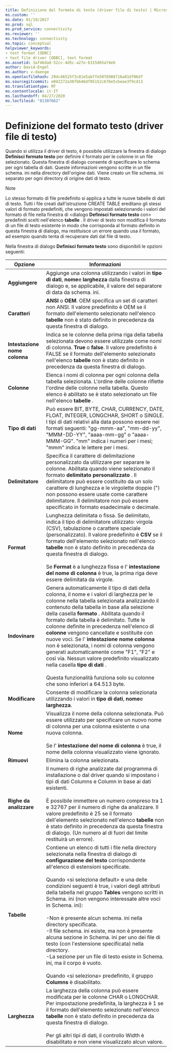 ```yaml
---
title: Definizione del formato di testo (driver file di testo) | Microsoft Docs
ms.custom: ''
ms.date: 01/19/2017
ms.prod: sql
ms.prod_service: connectivity
ms.reviewer: ''
ms.technology: connectivity
ms.topic: conceptual
helpviewer_keywords:
- text format [ODBC]
- text file driver [ODBC], text format
ms.assetid: 3af46dad-52cc-4d5c-a27e-6315d65a74e6
author: David-Engel
ms.author: v-daenge
ms.openlocfilehash: 29dc46525f3c81e5abffe5076988716a01df06df
ms.sourcegitcommit: e042272a38fb646df05152c676e5cbeae3f9cd13
ms.translationtype: MT
ms.contentlocale: it-IT
ms.lasthandoff: 04/27/2020
ms.locfileid: "81307662"
---
```

# <a name="defining-text-format-text-file-driver"></a>Definizione del formato testo (driver file di testo)
Quando si utilizza il driver di testo, è possibile utilizzare la finestra di dialogo **Definisci formato testo** per definire il formato per le colonne in un file selezionato. Questa finestra di dialogo consente di specificare lo schema per ogni tabella di dati. Queste informazioni vengono scritte in un file schema. ini nella directory dell'origine dati. Viene creato un file schema. ini separato per ogni directory di origine dati di testo.  
  
> [!NOTE]  
>  Lo stesso formato di file predefinito si applica a tutte le nuove tabelle di dati di testo. Tutti i file creati dall'istruzione CREATE TABLE ereditano gli stessi valori di formato predefiniti, che vengono impostati selezionando i valori del formato di file nella finestra di \<dialogo **Definisci formato testo** con> predefiniti scelti nell'elenco **tabelle** . Il driver di testo non modifica il formato di un file di testo esistente in modo che corrisponda al formato definito in questa finestra di dialogo, ma restituisce un errore quando usa il formato, ad esempio quando tenta di recuperare dati dal file di testo.  
  
 Nella finestra di dialogo **Definisci formato testo** sono disponibili le opzioni seguenti:  
  
|Opzione|Informazioni|  
|------------|-----------------|  
|**Aggiungere**|Aggiunge una colonna utilizzando i valori in **tipo di dati**, **nome**e **larghezza** dalla finestra di dialogo e, se applicabile, il valore del separatore di data da schema. ini.|  
|**Caratteri**|**ANSI** o **OEM**. OEM specifica un set di caratteri non ANSI. Il valore predefinito è OEM se il formato dell'elemento selezionato nell'elenco **tabelle** non è stato definito in precedenza da questa finestra di dialogo.|  
|**Intestazione nome colonna**|Indica se le colonne della prima riga della tabella selezionata devono essere utilizzate come nomi di colonna. **True** o **false**. Il valore predefinito è FALSE se il formato dell'elemento selezionato nell'elenco **tabelle** non è stato definito in precedenza da questa finestra di dialogo.|  
|**Colonne**|Elenca i nomi di colonna per ogni colonna della tabella selezionata. L'ordine delle colonne riflette l'ordine delle colonne nella tabella. Questo elenco è abilitato se è stato selezionato un file nell'elenco **tabelle** .|  
|**Tipo di dati**|Può essere BIT, BYTE, CHAR, CURRENCY, DATE, FLOAT, INTEGER, LONGCHAR, SHORT o SINGLE. I tipi di dati relativi alla data possono essere nei formati seguenti: "gg-mmm-aa", "mm-dd-yy", "MMM-DD-YY", "aaaa-mm-gg" o "aaaa-MMM-GG". "mm" indica i numeri per i mesi; "mmm" indica le lettere per i mesi.|  
|**Delimitatore**|Specifica il carattere di delimitazione personalizzato da utilizzare per separare le colonne. Abilitata quando viene selezionato il formato **delimitato personalizzato** . Il delimitatore può essere costituito da un solo carattere di lunghezza e le virgolette doppie (") non possono essere usate come carattere delimitatore. Il delimitatore non può essere specificato in formato esadecimale o decimale.|  
|**Format**|Lunghezza delimitata o fissa. Se delimitato, indica il tipo di delimitatore utilizzato: virgola (CSV), tabulazione o carattere speciale (personalizzato). Il valore predefinito è **CSV** se il formato dell'elemento selezionato nell'elenco **tabelle** non è stato definito in precedenza da questa finestra di dialogo.<br /><br /> Se **Format** è a lunghezza fissa e l' **intestazione del nome di colonna** è true, la prima riga deve essere delimitata da virgole.|  
|**Indovinare**|Genera automaticamente il tipo di dati della colonna, il nome e i valori di larghezza per le colonne nella tabella selezionata analizzando il contenuto della tabella in base alla selezione della casella **formato** . Abilitata quando il formato della tabella è delimitato. Tutte le colonne definite in precedenza nell'elenco di **colonne** vengono cancellate e sostituite con nuove voci. Se l' **intestazione nome colonna** non è selezionata, i nomi di colonna vengono generati automaticamente come "F1", "F2" e così via. Nessun valore predefinito visualizzato nella casella **tipo di dati** .<br /><br /> Questa funzionalità funziona solo su colonne che sono inferiori a 64.513 byte.|  
|**Modificare**|Consente di modificare la colonna selezionata utilizzando i valori in **tipo di dati**, **nome**e **larghezza**.|  
|**Nome**|Visualizza il nome della colonna selezionata. Può essere utilizzato per specificare un nuovo nome di colonna per una colonna esistente o una nuova colonna.<br /><br /> Se l' **intestazione del nome di colonna** è true, il nome della colonna visualizzato viene ignorato.|  
|**Rimuovi**|Elimina la colonna selezionata.|  
|**Righe da analizzare**|Il numero di righe analizzate dal programma di installazione o dal driver quando si impostano i tipi di dati Columns e Column in base ai dati esistenti.<br /><br /> È possibile immettere un numero compreso tra 1 e 32767 per il numero di righe da analizzare. Il valore predefinito è 25 se il formato dell'elemento selezionato nell'elenco **tabelle** non è stato definito in precedenza da questa finestra di dialogo. (Un numero al di fuori del limite restituirà un errore).|  
|**Tabelle**|Contiene un elenco di tutti i file nella directory selezionata nella finestra di dialogo di **configurazione del testo** corrispondente all'elenco di estensioni specificate.<br /><br /> Quando \<si seleziona default> e una delle condizioni seguenti è true, i valori degli attributi della tabella nel gruppo **Tables** vengono scritti in Schema. ini (non vengono interessate altre voci in Schema. ini):<br /><br /> -Non è presente alcun schema. ini nella directory specificata.<br />-Il file schema. ini esiste, ma non è presente alcuna sezione in Schema. ini per uno dei file di testo (con l'estensione specificata) nella directory.<br />-La sezione per un file di testo esiste in Schema. ini, ma il corpo è vuoto.<br /><br /> Quando \<si seleziona> predefinito, il gruppo **Columns** è disabilitato.|  
|**Larghezza**|La larghezza della colonna può essere modificata per le colonne CHAR o LONGCHAR. Per impostazione predefinita, la larghezza è 1 se il formato dell'elemento selezionato nell'elenco **tabelle** non è stato definito in precedenza da questa finestra di dialogo.<br /><br /> Per gli altri tipi di dati, il controllo Width è disabilitato e non viene visualizzato alcun valore.|
